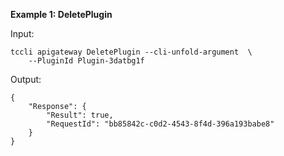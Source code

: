 **Example 1: DeletePlugin**



Input: 

```
tccli apigateway DeletePlugin --cli-unfold-argument  \
    --PluginId Plugin-3datbg1f
```

Output: 
```
{
    "Response": {
        "Result": true,
        "RequestId": "bb85842c-c0d2-4543-8f4d-396a193babe8"
    }
}
```

